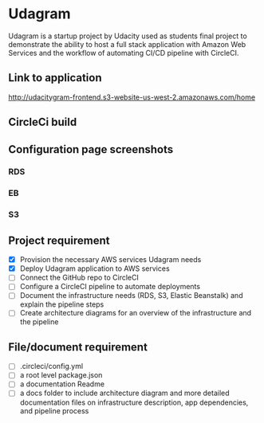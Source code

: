 # Udagram
Udagram is a startup project by Udacity used as students final project to demonstrate the ability to host a full stack application with Amazon Web Services and the workflow of automating CI/CD pipeline with CircleCI.

## Link to application
http://udacitygram-frontend.s3-website-us-west-2.amazonaws.com/home

## CircleCi build

## Configuration page screenshots 

### RDS

### EB

### S3


## Project requirement

- [x] Provision the necessary AWS services Udagram needs
- [x] Deploy Udagram application to AWS services
- [ ] Connect the GitHub repo to CircleCI
- [ ] Configure a CircleCI pipeline to automate deployments
- [ ] Document the infrastructure needs (RDS, S3, Elastic Beanstalk) and explain the pipeline steps
- [ ] Create architecture diagrams for an overview of the infrastructure and the pipeline

## File/document requirement

- [ ] .circleci/config.yml
- [ ] a root level package.json
- [ ] a documentation Readme
- [ ] a docs folder to include architecture diagram and more detailed documentation files on infrastructure description, app dependencies, and pipeline process